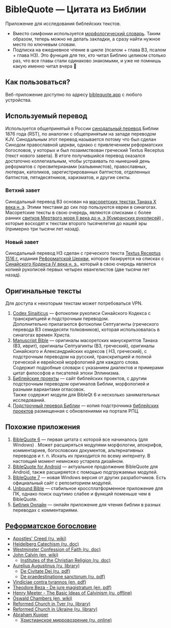# BibleQuote — Цитата из Библии

Приложение для исследования библейских текстов.

* Вместо симфонии используется [морфологический словарь](https://github.com/demidko/aot). Таким образом, теперь можно не
  делать закладки, а сразу найти нужное место по ключевым словам.
* Подписка на ежедневное чтение в цикле (псалом + глава ВЗ, псалом + глава НЗ). Это функция для тех, кто читал Библию
  целиком столько раз, что все главы стали одинаково знакомыми, и уже не помнишь какую именно читал вчера 🙂

## Как пользоваться?

Веб-приложение доступно по адресу [biblequote.app](https://biblequote.app) с любого устройства.

## Используемый перевод

Используется общепринятый в России [синодальный перевод](https://github.com/YakushevVladimir/BQ_RST)
Библии 1876 года (RST), по аналогии с общепринятым на западе переводом KJV. Синодальным этот перевод называется потому
что был сделан Синодом православной церкви, однако с привлечением реформатских богословов, у которых и был позаимствован
греческий Textus Receptus (текст нового завета). В итоге получившийся перевод оказался достаточно коллегиальным, чтобы
устраивать по нынешний день реформатов с пресвитерианами (кальвинистов), православных, лютеран, католиков,
зарегистрированных баптистов, отделенных баптистов, пятидесятников, харизматов, и другие секты.

### Ветхий завет

Синодальный перевод ВЗ основан
на [масоретских текстах Танаха X века н. э](https://ru.wikipedia.org/wiki/Масоретский_текст). Этими текстами до сих пор
пользуются евреи в синагогах. Масоретские тексты в свою очередь, являются списками с более
ранних [свитков Мертвого моря II века до н. э (Кумранских рукописей)](https://ru.wikipedia.org/wiki/Кумранские_рукописи)
, которые восходят к текстам второго тысячелетия до нашей эры (примерно три тысячи лет назад).

### Новый завет

Синодальный перевод НЗ сделан с греческого
текста [Textus Receptus 1516 г.](https://ru.wikipedia.org/wiki/Textus_Receptus)
издания [Реформатской Церкви](https://en.wikipedia.org/wiki/Calvinism), которое базируется на списках
с [Синайского Кодекса IV века н. э.](https://ru.wikipedia.org/wiki/Синайский_кодекс), который в свою очередь является
копией рукописей первых четырех евангелистов (две тысячи лет назад).

## Оригинальные тексты

Для доступа к некоторым текстам может потребоваться VPN.

1. [Codex Sinaiticus](https://codexsinaiticus.org/ru/codex/) — фотокопии рукописи Синайского Кодекса с транскрипцией и
   подстрочным переводом.  
   Дополнительно прилагаются фотокопии Септуагинты (греческого перевода ВЗ семидесяти толковников), которая
   использовалась в синагогах времен Христа.
2. [Manuscript Bible](https://manuscript-bible.ru) — оригиналы масоретских манускриптов Танаха (ВЗ, иврит), оригиналы
   Септуагинты (ВЗ, греческий), оригиналы Синайского и Александрийских кодексов (
   НЗ, греческий), с подстрочным переводом на русский, транскрипцией и полной греческой и еврейской морфологией для
   каждого слова.  
   Содержит подробные словари с указанием диалектов и примерами цитат философов и писателей эпохи Эллинизма.
3. [Библейские проекты](https://www.bible.in.ua/) — сайт библейских проектов, с другим подстрочным переводом оригиналов
   Библии, морфологией и разными вариантами огласовок.   
   Также содержит модули для BibleQt 6 и несколько занимательных исследований.
4. [Подстрочный перевод Библии](https://azbyka.ru/biblia/UBS/index.htm)
   — копия подстрочника [библейских проектов](https://www.bible.in.ua/) размещенная с обновлениями на портале РПЦ.

## Похожие приложения

1. [BibleQuote 6](https://github.com/YakushevVladimir/biblequote) — первая цитата с которой все начиналось (для Windows)
   . Может расширяться модулями морфологии, апокрифов, комментариев, богословских документов, альтернативных переводов и
   т. п. Искать их приходится по всему интернету. В настоящий момент немножко устарела дизайном.
2. [BibleQuote for Android](https://github.com/YakushevVladimir/BibleQuote-for-Android) — актуальное продолжение
   BibleQuote для Android, также расширяется с помощью подгружаемых модулей.
3. [BibleQuote 7](https://github.com/BibleQuote/BibleQuote) — новая Windows версия от других разработчиков. Есть
   официальный сайт с репозиторием модулей.
4. [Unbound Bible](https://github.com/vrybant/unboundbible) — стабильное кроссплатформенное приложение для ПК, однако
   поиск ощутимо слабее и функций поменьше чем в BibleQuote.
5. [Библия Онлайн](https://bible.by/) — онлайн приложение для чтения библии в разных переводах с комментариями.

## [Реформатское богословие](https://en.wikipedia.org/wiki/Calvinism)

* [Apostles' Creed (ru, wiki)](https://ru.wikipedia.org/wiki/%D0%90%D0%BF%D0%BE%D1%81%D1%82%D0%BE%D0%BB%D1%8C%D1%81%D0%BA%D0%B8%D0%B9_%D0%A1%D0%B8%D0%BC%D0%B2%D0%BE%D0%BB_%D0%B2%D0%B5%D1%80%D1%8B)
* [Heidelberg Catechism (ru, doc)](https://www.reformed.org.ua/2/22/Caspar)
* [Westminster Confession of Faith (ru, doc)](https://www.reformed.org.ua/2/108/)
* [John Calvin (en, wiki)](https://en.wikipedia.org/wiki/John_Calvin)
    * [Institutes of the Christian Religion (ru, doc)](https://www.reformed.org.ua/2-96-Index%20by%20Author#auCA)
* [Aurelius Augustinus (ru, library)](https://azbyka.ru/otechnik/Avrelij_Avgustin/)
    * [De Civitate Dei (ru, pdf)](https://azbyka.ru/otechnik/books/download/8404-%D0%9E-%D0%B3%D1%80%D0%B0%D0%B4%D0%B5-%D0%91%D0%BE%D0%B6%D1%8C%D0%B5%D0%BC.pdf)
    * [De praedestinatione sanctorum (ru, pdf)](https://azbyka.ru/otechnik/books/download/8407-%D0%9E-%D0%BF%D1%80%D0%B5%D0%B4%D0%BE%D0%BF%D1%80%D0%B5%D0%B4%D0%B5%D0%BB%D0%B5%D0%BD%D0%B8%D0%B8-%D1%81%D0%B2%D1%8F%D1%82%D1%8B%D1%85.pdf)
* [Vindiciae contra tyrannos (en, pdf)](http://www.yorku.ca/comninel/courses/3020pdf/vindiciae.pdf)
* [Theodore Beza - De jure magistratum (en, pdf)](http://www.onthewing.org/user/Beza%20-%20Rights%20of%20Magistrates.pdf)
* [Henry Meeter - The Basic Ideas of Calvinism (ru, offline)](https://www.ozon.ru/context/detail/id/1509866/)
* [Oswald Chambers (en, wiki)](https://en.wikipedia.org/wiki/Oswald_Chambers)
* [Reformed Church in Tver (ru, library)](https://www.reformtver.ru/)
* [Reformed Church in Ukraine (ru, library)](https://www.reformed.org.ua/)
* [Abraham Kuyper](https://en.wikipedia.org/wiki/Abraham_Kuyper#Bibliography)
    * [Христианское мирровозрение (ru, online)](https://www.reformed.org.ua/2/140/Kuyper)
